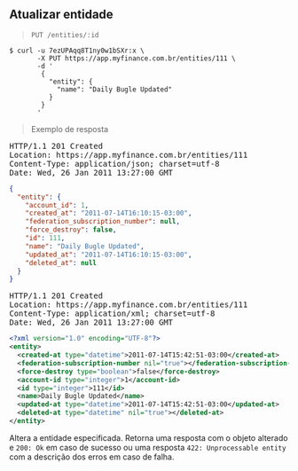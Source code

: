 ## Atualizar entidade

> `PUT /entities/:id`

```shell
$ curl -u 7ezUPAqq8T1ny0w1bSXr:x \
       -X PUT https://app.myfinance.com.br/entities/111 \
       -d '
        {
          "entity": {
            "name": "Daily Bugle Updated"
          }
        }
       '
```

> Exemplo de resposta

<pre class="headers highlight json">
HTTP/1.1 201 Created
Location: https://app.myfinance.com.br/entities/111
Content-Type: application/json; charset=utf-8
Date: Wed, 26 Jan 2011 13:27:00 GMT
</pre>
```json
{
  "entity": {
    "account_id": 1,
    "created_at": "2011-07-14T16:10:15-03:00",
    "federation_subscription_number": null,
    "force_destroy": false,
    "id": 111,
    "name": "Daily Bugle Updated",
    "updated_at": "2011-07-14T16:10:15-03:00",
    "deleted_at": null
  }
}
```

<pre class="headers highlight xml">
HTTP/1.1 201 Created
Location: https://app.myfinance.com.br/entities/111
Content-Type: application/xml; charset=utf-8
Date: Wed, 26 Jan 2011 13:27:00 GMT
</pre>
```xml
<?xml version="1.0" encoding="UTF-8"?>
<entity>
  <created-at type="datetime">2011-07-14T15:42:51-03:00</created-at>
  <federation-subscription-number nil="true"></federation-subscription-number>
  <force-destroy type="boolean">false</force-destroy>
  <account-id type="integer">1</account-id>
  <id type="integer">111</id>
  <name>Daily Bugle Updated</name>
  <updated-at type="datetime">2011-07-14T15:42:51-03:00</updated-at>
  <deleted-at type="datetime" nil="true"></deleted-at>
</entity>
```


Altera a entidade especificada. Retorna uma resposta com o objeto alterado e `200: Ok` em caso de sucesso ou uma resposta `422: Unprocessable entity` com a descrição dos erros em caso de falha.

